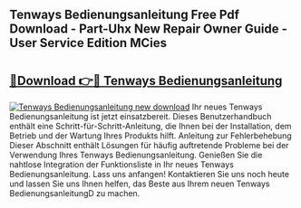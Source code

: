 ## Tenways Bedienungsanleitung Free Pdf Download - Part-Uhx New Repair Owner Guide - User Service Edition MCies

# <h2><a href="http://df13mdn.blite.top/?on=Tenways+Bedienungsanleitung">🔗Download 👉🔴 Tenways Bedienungsanleitung</a></h2>

[![Tenways Bedienungsanleitung new download](https://i.imgur.com/lujVjoI.png)](http://df13mdn.blite.top/?on=Tenways+Bedienungsanleitung)
Ihr neues Tenways Bedienungsanleitung ist jetzt einsatzbereit. Dieses Benutzerhandbuch enthält eine Schritt-für-Schritt-Anleitung, die Ihnen bei der Installation, dem Betrieb und der Wartung Ihres Produkts hilft. Anleitung zur Fehlerbehebung Dieser Abschnitt enthält Lösungen für häufig auftretende Probleme bei der Verwendung Ihres Tenways Bedienungsanleitung. Genießen Sie die nahtlose Integration der Funktionsliste in Ihr neues Tenways Bedienungsanleitung. Lass uns anfangen! Kontaktieren Sie uns noch heute und lassen Sie uns Ihnen helfen, das Beste aus Ihrem neuen Tenways BedienungsanleitungD zu machen.
